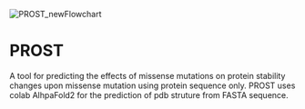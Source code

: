 ![PROST_newFlowchart](https://user-images.githubusercontent.com/48677766/175102279-ea020177-14d3-4fb2-86b2-417c4da7ea28.png)
# PROST

A tool for predicting the effects of missense mutations on protein stability changes upon missense mutation using protein sequence only. PROST uses colab AlhpaFold2 for the prediction of pdb struture from FASTA sequence.
